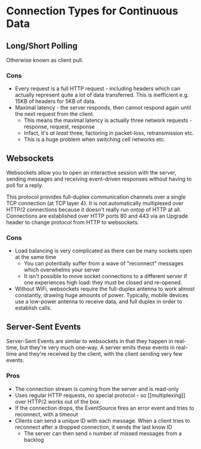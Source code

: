 # Connection Types for Continuous Data

## Long/Short Polling
Otherwise known as client pull.

### Cons
- Every request is a full HTTP request - including headers which can actually represent quite a lot of data transferred. This is inefficient e.g. 15KB of headers for 5KB of data.
- Maximal latency - the server responds, then cannot respond again until the next request from the client.
	- This means the maximal latency is actually three network requests - response, request, response
	- Infact, it's _at least_ three, factoring in packet-loss, retransmission etc.
	- This is a huge problem when switching cell networks etc.

## Websockets
Websockets allow you to open an interactive session with the server, sending messages and receiving event-driven responses without having to poll for a reply.

This protocol provides full-duplex communication channels over a single TCP connection (at TCP layer 4). It is not automatically multiplexed over HTTP/2 connections because it doesn't really run ontop of HTTP at all. Connections are established over HTTP ports 80 and 443 via an Upgrade header to change protocol from HTTP to websockets.

### Cons
- Load balancing is very complicated as there can be many sockets open at the same time
	- You can potentially suffer from a wave of "reconnect" messages which overwhelms your server
	- It isn't possible to move socket connections to a different server if one experiences high load: they must be closed and re-opened.
- Without WiFi, websockets require the full-duplex antenna to work almost constantly, drawing huge amounts of power. Typically, mobile devices use a low-power antenna to receive data, and full duplex in order to establish calls.

## Server-Sent Events

Server-Sent Events are similar to websockets in that they happen in real-time, but they're very much one-way. A server emits these events in real-time and they're received by the client, with the client sending very few events.

### Pros
- The connection stream is coming from the server and is read-only
- Uses regular HTTP requests, no special protocol - so [[multiplexing]] over HTTP/2 works out of the box.
- If the connection drops, the EventSource fires an error event and tries to reconnect, with a timeout
- Clients can send a unique ID with each message. When a client tries to reconnect after a dropped connection, it sends the last know ID
	- The server can then send `n` number of missed messages from a backlog